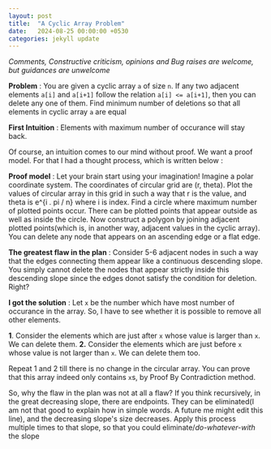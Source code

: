 ```yaml
---
layout: post
title:  "A Cyclic Array Problem"
date:   2024-08-25 00:00:00 +0530
categories: jekyll update
---
```

_Comments, Constructive criticism, opinions and Bug raises are welcome, but guidances are unwelcome_

**Problem** : You are given a cyclic array `a` of size `n`. If any two adjacent elements `a[i]` and `a[i+1]` follow the relation `a[i] <= a[i+1]`, then you can delete any one of them. Find minimum number of deletions so that all elements in cyclic array `a` are equal

**First Intuition** : Elements with maximum number of occurance will stay back.

Of course, an intuition comes to our mind without proof. We want a proof model. For that I had a thought process, which is written below : 

**Proof model** : Let your brain start using your imagination! 
Imagine a polar coordinate system. The coordinates of circular grid are (r, theta). Plot the values of circular array in this grid in such a way that r is the value, and theta is e^{i . pi / n} where i is index. Find a circle where maximum number of plotted points occur. There can be plotted points that appear outside as well as inside the circle. Now construct a polygon by joining adjacent plotted points(which is, in another way, adjacent values in the cyclic array). You can delete any node that appears on an ascending edge or a flat edge.

**The greatest flaw in the plan** : Consider 5-6 adjacent nodes in such a way that the edges connecting them appear like a continuous descending slope. You simply cannot delete the nodes that appear strictly inside this descending slope since the edges donot satisfy the condition for deletion. Right?

**I got the solution** : 
Let `x` be the number which have most number of occurance in the array. So, I have to see whether it is possible to remove all other elements. 

**1**. Consider the elements which are just after `x` whose value is larger than `x`. We can delete them.
**2.** Consider the elements which are just before `x` whose value is not larger than `x`. We can delete them too. 

Repeat 1 and 2 till there is no change in the circular array.  You can prove that this array indeed only contains `x`s, by Proof By Contradiction method. 

So, why the flaw in the plan was not at all a flaw? 
If you think recursively, in the great decreasing slope, there are endpoints. They can be eliminated(I am not that good to explain how in simple words. A future me might edit this line), and the decreasing slope's size decreases. Apply this process multiple times to that slope, so that you could eliminate/*do-whatever-with* the slope

[jekyll-docs]: https://jekyllrb.com/docs/home
[jekyll-gh]:   https://github.com/jekyll/jekyll
[jekyll-talk]: https://talk.jekyllrb.com/

